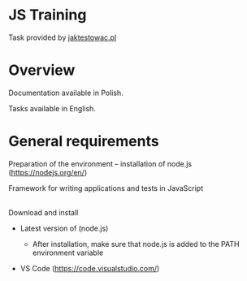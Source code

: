 # JS Training
Task provided by [jaktestowac.pl](https://jaktestowac.pl/course/javascript-dla-testera/)


# Overview
Documentation available in Polish.

Tasks available in English.
<br>
# General requirements

Preparation of the environment – installation of node.js (https://nodejs.org/en/)

Framework for writing applications and tests in JavaScript

<br>
Download and install 

- Latest version of (node.js)
  - After installation, make sure that node.js is added to the PATH environment variable

- VS Code (https://code.visualstudio.com/)



